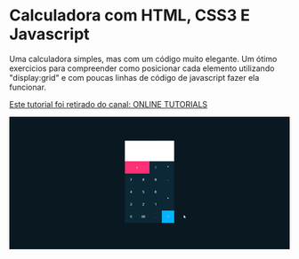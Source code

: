 # Calculadora com HTML, CSS3 E Javascript

Uma calculadora simples, mas com um código muito elegante. Um ótimo exercicios para compreender como posicionar cada elemento utilizando "display:grid" e com poucas linhas de código de javascript fazer ela funcionar.  

[Este tutorial foi retirado do canal: ONLINE TUTORIALS](https://www.youtube.com/watch?v=BuZtAqk5LIY&feature=em-uploademail)  
  
![Imagem da tela](https://github.com/alexandrebatista2014/calculadora/blob/master/img-tela.gif)
